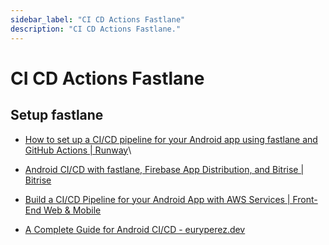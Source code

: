 ```yaml
---
sidebar_label: "CI CD Actions Fastlane"
description: "CI CD Actions Fastlane."
---
```


# CI CD Actions Fastlane

## Setup fastlane

* [How to set up a CI/CD pipeline for your Android app using fastlane and GitHub Actions | Runway](https://www.runway.team/blog/ci-cd-pipeline-android-app-fastlane-github-actions)\

* [Android CI/CD with fastlane, Firebase App Distribution, and Bitrise | Bitrise](https://blog.bitrise.io/post/android-ci-cd-with-fastlane-firebase-app-distribution-and-bitrise)

* [Build a CI/CD Pipeline for your Android App with AWS Services | Front-End Web & Mobile](https://aws.amazon.com/blogs/mobile/build-a-cicd-pipeline-for-your-android-app-with-aws-services/)

* [A Complete Guide for Android CI/CD - euryperez.dev](https://euryperez.dev/android/guide-for-android-ci-cd/)